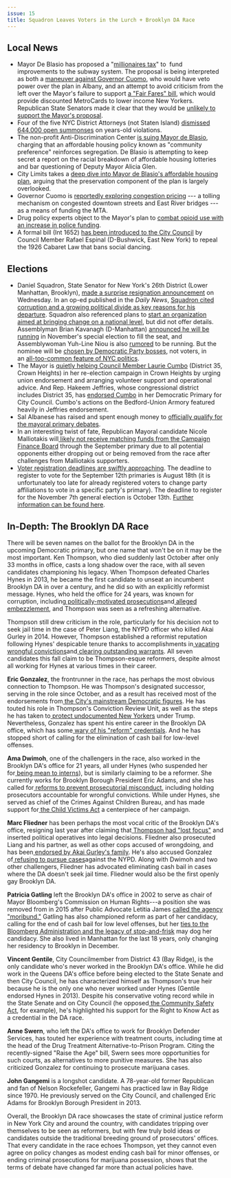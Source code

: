 ```yaml
---
issue: 15
title: Squadron Leaves Voters in the Lurch + Brooklyn DA Race
---
```


## Local News
* Mayor De Blasio has proposed a "[millionaires tax](https://www.nytimes.com/2017/08/06/nyregion/bill-de-blasio-will-push-for-tax-on-wealthy-to-fix-subway.html?hp&action=click&pgtype=Homepage&clickSource=story-heading&module=photo-spot-region&region=top-news&WT.nav=top-news)" to  fund improvements to the subway system. The proposal is being interpreted as both a [maneuver against Governor Cuomo](https://www.nytimes.com/2017/08/07/nyregion/de-blasio-push-tax-on-wealthy-fix-subway.html), who would have veto power over the plan in Albany, and an attempt to avoid criticism from the left over the Mayor's failure to support [a "Fair Fares" bill](https://www.dnainfo.com/new-york/20170608/civic-center/subway-l-train-turnstile-jumping-nypd-arrest-fair-fares), which would provide discounted MetroCards to lower income New Yorkers. Republican State Senators made it clear that they would be [unlikely to support the Mayor's proposal](http://www.politico.com/states/new-york/albany/story/2017/08/07/de-blasio-wants-to-tax-the-citys-richest-residents-but-albany-disagrees-113824).
* Four of the five NYC District Attorneys (not Staten Island) [dismissed 644,000 open summonses](http://gothamist.com/2017/08/09/summonses_vacated_nyc.php) on years-old violations.
* The non-profit Anti-Discrimination Center [is suing Mayor de Blasio](http://www.nydailynews.com/new-york/lawsuit-claims-housing-info-shows-nyc-supports-segregation-article-1.3392336), charging that an affordable housing policy known as "community preference" reinforces segregation. De Blasio is attempting to keep secret a report on the racial breakdown of affordable housing lotteries and bar questioning of Deputy Mayor Alicia Glen.
* City Limits takes a [deep dive into Mayor de Blasio's affordable housing plan](http://cityandstateny.com/articles/policy/housing/bill-de-blasio-regifting-affordable-housing.html#.WYiKvFWGNsE), arguing that the preservation component of the plan is largely overlooked.
* Governor Cuomo is [reportedly exploring congestion pricing](http://www.amny.com/transit/congestion-pricing-in-nyc-returns-as-a-political-talking-point-1.13949073) --- a tolling mechanism on congested downtown streets and East River bridges --- as a means of funding the MTA.
* Drug policy experts object to the Mayor's plan to [combat opioid use with an increase in police funding](http://gothamist.com/2017/08/10/abolition_approach_to_opioid_crisis.php).
* A formal bill (Int 1652) [has been introduced to the City Council](http://letnycdance.nycartc.com/) by Council Member Rafael Espinal (D-Bushwick, East New York) to repeal the 1926 Cabaret Law that bans social dancing.

## Elections
* Daniel Squadron, State Senator for New York's 26th District (Lower Manhattan, Brooklyn), [made a surprise resignation announcement](http://pix11.com/2017/08/09/nys-senator-daniel-squadron-who-represents-nyc-neighborhoods-announces-resignation/) on Wednesday. In an op-ed published in the *Daily News*, [Squadron cited corruption and a growing political divide as key reasons for his departure](http://www.nydailynews.com/opinion/leaving-n-y-senate-article-1.3394774). Squadron also referenced plans to [start an organization aimed at bringing change on a national level](http://gothamist.com/2017/08/09/daniel_squadron_resign_state_senate.php), but did not offer details. Assemblyman Brian Kavanagh (D-Manhattan) [announced he will be running](http://blog.timesunion.com/capitol/archives/276651/brian-kavanagh-to-seek-squadrons-senate-seat/) in November's special election to fill the seat, and Assemblywoman Yuh-Line Niou is also [rumored](https://twitter.com/ZackFinkNews/status/895258539245088768) to be running. But the nominee will be [chosen by Democratic Party bosses](http://gothamist.com/2017/08/09/squadron_albany_machine_politics.php), not voters, in an [all-too-common feature of NYC politics](http://mailchi.mp/f3f6917e79e5/greenfield-261399?e=296be521e5).
* The Mayor is [quietly helping Council Member Laurie Cumbo](http://www.politico.com/states/new-york/city-hall/story/2017/08/10/de-blasio-team-supports-city-council-incumbent-in-race-defined-by-his-development-agenda-113880) (District 35, Crown Heights) in her re-election campaign in Crown Heights by urging union endorsement and arranging volunteer support and operational advice. And Rep. Hakeem Jeffries, whose congressional district includes District 35, has [endorsed Cumbo](http://www.gothamgazette.com/city/7113-congressman-hakeem-jeffries-endorses-council-member-laurie-cumbo-for-reelection) in her Democratic Primary for City Council. Cumbo's actions on the Bedford-Union Armory featured heavily in Jeffries endorsement.
* Sal Albanese has raised and spent enough money to [officially qualify for the mayoral primary debates](http://www.silive.com/news/2017/08/sal_albanese_qualifies_to_deba.html).
* In an interesting twist of fate, Republican Mayoral candidate Nicole Malliotakis will[ likely not receive matching funds from the Campaign Finance Board](http://www.gothamgazette.com/city/7112-removal-of-last-republican-primary-opponent-could-cost-malliotakis) through the September primary due to all potential opponents either dropping out or being removed from the race after challenges from Malliotakis supporters.
* [Voter registration deadlines are swiftly approaching](http://www.gothamgazette.com/city/7115-the-deadline-to-register-to-vote-this-fall-is-fast-approaching-and-other-key-dates?mc_cid=2abacb8f6e&mc_eid=1a9d72cbc4). The deadline to register to vote for the September 12th primaries is August 18th (it is unfortunately too late for already registered voters to change party affiliations to vote in a specific party's primary). The deadline to register for the November 7th general election is October 13th. [Further information can be found here](https://www.elections.ny.gov/VotingRegister.html).

## In-Depth: The Brooklyn DA Race
There will be seven names on the ballot for the Brooklyn DA in the upcoming Democratic primary, but one name that won't be on it may be the most important. Ken Thompson, who died suddenly last October after only 33 months in office, casts a long shadow over the race, with all seven candidates championing his legacy. When Thompson defeated Charles Hynes in 2013, he became the first candidate to unseat an incumbent Brooklyn DA in over a century, and he did so with an explicitly reformist message. Hynes, who held the office for 24 years, was known for corruption, including[ politically-motivated prosecutions](http://www.brooklynpaper.com/stories/40/3/all-john-ohara-exonerated-2017-01-20-bk.html)and[ alleged embezzlement](http://nypost.com/2015/10/19/witnesses-subpoenaed-in-charles-hynes-shady-spending-case/), and Thompson was seen as a refreshing alternative.

Thompson still drew criticism in the role, particularly for his decision not to seek jail time in the case of Peter Liang, the NYPD officer who killed Akai Gurley in 2014. However, Thompson established a reformist reputation following Hynes' despicable tenure thanks to accomplishments in[ vacating wrongful convictions](http://pix11.com/2016/10/10/they-were-given-new-life-brooklyn-da-ken-thompson-remembered-by-people-he-helped-free-from-wrongful-convictions/)and[ clearing outstanding warrants](https://www.dnainfo.com/new-york/20150901/downtown-brooklyn/brooklyn-da-offers-chance-wipe-out-new-yorkers-open-summons-warrants). All seven candidates this fall claim to be Thompson-esque reformers, despite almost all working for Hynes at various times in their career.

**Eric Gonzalez**, the frontrunner in the race, has perhaps the most obvious connection to Thompson. He was Thompson's designated successor, serving in the role since October, and as a result has received most of the endorsements from[ the City's mainstream Democratic figures](http://www.kingscountypolitics.com/gonzalez-running-away-endorsements-da-race/). He has touted his role in Thompson's Conviction Review Unit, as well as the steps he has taken to[ protect undocumented New Yorkers](http://www.brooklynda.org/2017/04/24/acting-brooklyn-district-attorney-eric-gonzalez-announces-new-policy-regarding-handling-of-cases-against-non-citizen-defendants/) under Trump. Nevertheless, Gonzalez has spent his entire career in the Brooklyn DA office, which has some[ wary of his "reform" credentials](https://www.nytimes.com/2017/08/08/nyregion/wrongful-convictions-are-set-right-but-no-fingers-get-pointed.html). And he has stopped short of calling for the elimination of cash bail for low-level offenses.

**Ama Dwimoh**, one of the challengers in the race, also worked in the Brooklyn DA's office for 21 years, all under Hynes (who suspended her for[ being mean to interns](http://www.nydailynews.com/new-york/brooklyn/assistant-da-ama-dwimoh-suspended-interns-claim-abuse-yelled-threatened-fire-article-1.183018)), but is similarly claiming to be a reformer. She currently works for Brooklyn Borough President Eric Adams, and she has called for[ reforms to prevent prosecutorial misconduct](http://www.brooklyneagle.com/articles/2017/6/22/brooklyn-da-candidate-ama-dwimoh-calls-systemic-changes-da%E2%80%99s-office), including holding prosecutors accountable for wrongful convictions. While under Hynes, she served as chief of the Crimes Against Children Bureau, and has made support for[ the Child Victims Act](http://www.brooklyneagle.com/articles/2017/5/15/brooklyn-da-candidate-ama-dwimoh-calls-passage-child-victims-act) a centerpiece of her campaign.

**Marc Fliedner** has been perhaps the most vocal critic of the Brooklyn DA's office, resigning last year after claiming that[ Thompson had "lost focus"](http://www.nydailynews.com/new-york/brooklyn/exclusive-brooklyn-da-accused-promoting-political-operative-article-1.2674271) and inserted political operatives into legal decisions. Fliedner also prosecuted Liang and his partner, as well as other cops accused of wrongdoing, and has been[ endorsed by Akai Gurley's family](http://www.nydailynews.com/new-york/brooklyn/fliedner-support-victim-families-run-brooklyn-da-article-1.3080895). He's also accused Gonzalez of[ refusing to pursue cases](http://www.brooklyneagle.com/articles/2017/7/17/brooklyn-da-candidate-fliedner-accuses-gonzalez-refusing-prosecute-police)against the NYPD. Along with Dwimoh and two other challengers, Fliedner has advocated eliminating cash bail in cases where the DA doesn't seek jail time. Fliedner would also be the first openly gay Brooklyn DA.

**Patricia Gatling** left the Brooklyn DA's office in 2002 to serve as chair of Mayor Bloomberg's Commission on Human Rights---a position she was removed from in 2015 after Public Advocate Letitia James [called the agency "moribund."](http://observer.com/2014/11/james-to-de-blasio-fire-the-human-rights-commissioner/) Gatling has also championed reform as part of her candidacy, calling for the end of cash bail for low level offenses, but her [ties to the Bloomberg Administration and the legacy of stop-and-frisk](http://www.nydailynews.com/new-york/brooklyn/brooklyn-clergymen-blast-da-candidate-poor-track-record-article-1.3192933) may dog her candidacy. She also lived in Manhattan for the last 18 years, only changing her residency to Brooklyn in December.

**Vincent Gentile**, City Councilmember from District 43 (Bay Ridge), is the only candidate who's never worked in the Brooklyn DA's office. While he did work in the Queens DA's office before being elected to the State Senate and then City Council, he has characterized himself as Thompson's true heir because he is the only one who never worked under Hynes (Gentile endorsed Hynes in 2013). Despite his conservative voting record while in the State Senate and on City Council (he opposed[ the Community Safety Act](http://changethenypd.org/take-action-community-safety-act), for example), he's highlighted his support for the Right to Know Act as a credential in the DA race.

**Anne Swern**, who left the DA's office to work for Brooklyn Defender Services, has touted her experience with treatment courts, including time at the head of the Drug Treatment Alternative-to-Prison Program. Citing the recently-signed "Raise the Age" bill, Swern sees more opportunities for such courts, as alternatives to more punitive measures. She has also criticized Gonzalez for continuing to prosecute marijuana cases.

**John Gangemi** is a longshot candidate. A 78-year-old former Republican and fan of Nelson Rockefeller, Gangemi has practiced law in Bay Ridge since 1970. He previously served on the City Council, and challenged Eric Adams for Brooklyn Borough President in 2013.

Overall, the Brooklyn DA race showcases the state of criminal justice reform in New York City and around the country, with candidates tripping over themselves to be seen as reformers, but with few truly bold ideas or candidates outside the traditional breeding ground of prosecutors' offices. That every candidate in the race echoes Thompson, yet they cannot even agree on policy changes as modest ending cash bail for minor offenses, or ending criminal prosecutions for marijuana possession, shows that the terms of debate have changed far more than actual policies have.
